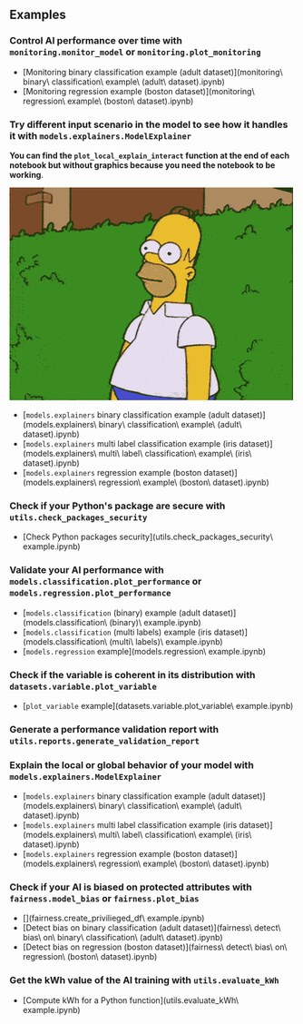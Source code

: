 Examples
--------

### <span id='monitoring'>Control AI performance over time with `monitoring.monitor_model` or `monitoring.plot_monitoring`</h3>

- [Monitoring binary classification example (adult dataset)](monitoring\ binary\ classification\ example\ \(adult\ dataset\).ipynb)
- [Monitoring regression example (boston dataset)](monitoring\ regression\ example\ \(boston\ dataset\).ipynb)

### <span id='scenario'>Try different input scenario in the model to see how it handles it with `models.explainers.ModelExplainer`</span>

**You can find the `plot_local_explain_interact` function at the end of each notebook but without graphics because you need the notebook to be working**.

![](../images/test.gif)

- [`models.explainers` binary classification example (adult dataset)](models.explainers\ binary\ classification\ example\ \(adult\ dataset\).ipynb)
- [`models.explainers` multi label classification example (iris dataset)](models.explainers\ multi\ label\ classification\ example\ \(iris\ dataset\).ipynb)
- [`models.explainers` regression example (boston dataset)](models.explainers\ regression\ example\ \(boston\ dataset\).ipynb)

### <span id='check_packages_security'>Check if your Python's package are secure with `utils.check_packages_security`</span>

- [Check Python packages security](utils.check_packages_security\ example.ipynb)

### <span id='performance'>Validate your AI performance with `models.classification.plot_performance` or `models.regression.plot_performance`</span>

- [`models.classification` (binary) example (adult dataset)](models.classification\ \(binary\)\ example.ipynb)
- [`models.classification` (multi labels) example (iris dataset)](models.classification\ \(multi\ labels\)\ example.ipynb)
- [`models.regression` example](models.regression\ example.ipynb)

### <span id='plot_variable'>Check if the variable is coherent in its distribution with `datasets.variable.plot_variable`</span>

- [`plot_variable` example](datasets.variable.plot_variable\ example.ipynb)

### <span id='reports'>Generate a performance validation report with `utils.reports.generate_validation_report`</span>


### <span id='explainers'>Explain the local or global behavior of your model with `models.explainers.ModelExplainer`</span>

- [`models.explainers` binary classification example (adult dataset)](models.explainers\ binary\ classification\ example\ \(adult\ dataset\).ipynb)
- [`models.explainers` multi label classification example (iris dataset)](models.explainers\ multi\ label\ classification\ example\ \(iris\ dataset\).ipynb)
- [`models.explainers` regression example (boston dataset)](models.explainers\ regression\ example\ \(boston\ dataset\).ipynb)

### <span id='fairness'>Check if your AI is biased on protected attributes with `fairness.model_bias` or `fairness.plot_bias`</span>

- [](fairness.create_privilieged_df\ example.ipynb)
- [Detect bias on binary classification (adult dataset)](fairness\ detect\ bias\ on\ binary\ classification\ \(adult\ dataset\).ipynb)
- [Detect bias on regression (boston dataset)](fairness\ detect\ bias\ on\ regression\ \(boston\ dataset\).ipynb)

### <span id='evaluate_kWh'>Get the kWh value of the AI training with `utils.evaluate_kWh`</span>

- [Compute kWh for a Python function](utils.evaluate_kWh\ example.ipynb)